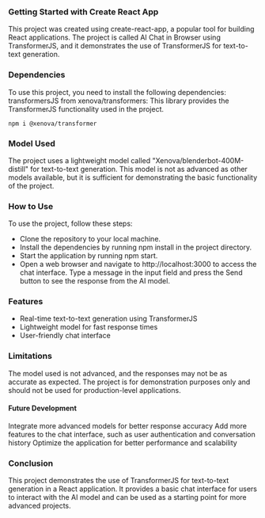 ### Getting Started with Create React App
This project was created using create-react-app, a popular tool for building React applications. The project is called AI Chat in Browser using TransformerJS, and it demonstrates the use of TransformerJS for text-to-text generation.

### Dependencies
To use this project, you need to install the following dependencies:
transformersJS from xenova/transformers: This library provides the TransformerJS functionality used in the project.
```
npm i @xenova/transformer
```
### Model Used
The project uses a lightweight model called "Xenova/blenderbot-400M-distill" for text-to-text generation. This model is not as advanced as other models available, but it is sufficient for demonstrating the basic functionality of the project.
### How to Use
To use the project, follow these steps:
* Clone the repository to your local machine.
* Install the dependencies by running npm install in the project directory.
* Start the application by running npm start.
* Open a web browser and navigate to http://localhost:3000 to access the chat interface.
Type a message in the input field and press the Send button to see the response from the AI model.
### Features
* Real-time text-to-text generation using TransformerJS
* Lightweight model for fast response times
* User-friendly chat interface
### Limitations
The model used is not advanced, and the responses may not be as accurate as expected.
The project is for demonstration purposes only and should not be used for production-level applications.
#### Future Development
Integrate more advanced models for better response accuracy
Add more features to the chat interface, such as user authentication and conversation history
Optimize the application for better performance and scalability
### Conclusion
This project demonstrates the use of TransformerJS for text-to-text generation in a React application. It provides a basic chat interface for users to interact with the AI model and can be used as a starting point for more advanced projects.

